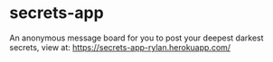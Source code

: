 # secrets-app
An anonymous message board for you to post your deepest darkest secrets, view at: https://secrets-app-rylan.herokuapp.com/
